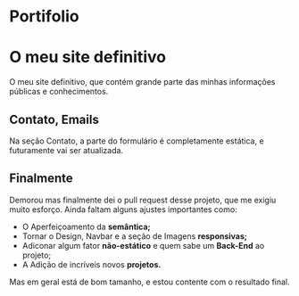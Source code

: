 # Portifolio
<h1>O meu site definitivo</h1>
O meu site definitivo, que contém grande parte das minhas informações públicas e conhecimentos.


<h2>Contato, Emails</h2>
Na seção Contato, a parte do formulário é completamente estática, e futuramente vai ser atualizada.

<h2> Finalmente </h2>
Demorou mas finalmente dei o pull request desse projeto, que me exigiu muito esforço.
Ainda faltam alguns ajustes importantes como:
<ul>
  <li>O Aperfeiçoamento da <strong>semântica;</strong></li>
  <li>Tornar o Design, Navbar e a seção de Imagens <strong>responsivas;</strong></li>
  <li>Adiconar algum fator <strong>não-estático</strong> e quem sabe um <strong>Back-End</strong> ao projeto;</li>
  <li>A Adição de incríveis novos <strong>projetos.</strong></li>
</ul>
Mas em geral está de bom tamanho, e estou contente com o resultado final.
